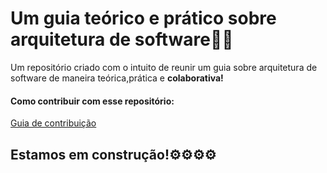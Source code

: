 # Um guia teórico e prático sobre arquitetura de software👨‍🏫

Um repositório criado com o intuito de reunir um guia sobre arquitetura de software de maneira teórica,prática e __colaborativa!__

#### Como contribuir com esse repositório:

[Guia de contribuição](https://github.com/MarcosdeAndrade-byte/ArcSoftware/blob/main/SuaContribuicao/Contribuicao/contribuicao.md)

## Estamos em construção!⚙⚙⚙⚙
